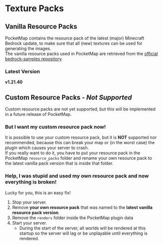 # Texture Packs

## Vanilla Resource Packs

PocketMap contains the resource pack of the latest (major) Minecraft Bedrock update, to make sure that all (new)
textures can be used for generating the images. <br>
The vanilla resource packs used in PocketMap are retrieved from
the [official bedrock-samples repository](https://github.com/Mojang/bedrock-samples).

### Latest Version

**v1.21.40**

## Custom Resource Packs - _Not Supported_

Custom resource packs are not yet supported, but this will be implemented in a future release of PocketMap. <br>

### But I want my custom resource pack now!

It is possible to use your custom resource pack, but it is **NOT** supported nor recommended, because this can break
your map or (in the worst case) the plugin which causes your server to crash.<br>
If you really want to do it, you have to put your resource pack in the PocketMap `resource_packs` folder and rename your
own resource pack to the latest vanilla pack version that is inside that folder.

### Help, I was stupid and used my own resource pack and now everything is broken!

Lucky for you, this is an easy fix!

1. Stop your server.
2. Remove **your own resource pack** that was named to the **latest vanilla resource pack version**.
3. Remove the `renders` folder inside the PocketMap plugin data
4. Start your server.
    - During the start of the server, all worlds will be rendered at this startup so the server will lag or be
      unplayable until everything is rendered.